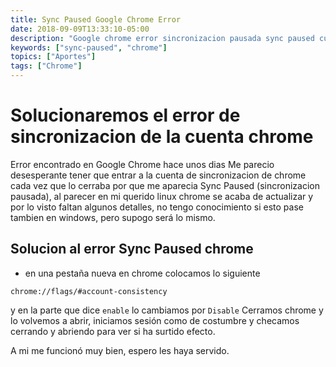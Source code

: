 ```yaml
---
title: Sync Paused Google Chrome Error
date: 2018-09-09T13:33:10-05:00
description: "Google chrome error sincronizacion pausada sync paused cuenta linux automaticamente al cerrarlo marca error"
keywords: ["sync-paused", "chrome"]
topics: ["Aportes"]
tags: ["Chrome"]
---
```

# Solucionaremos el error de sincronizacion de la cuenta chrome

Error encontrado en Google Chrome hace unos dias
Me parecio desesperante tener que entrar a la cuenta de sincronizacion de chrome cada vez que lo cerraba por que me aparecia Sync Paused (sincronizacion pausada), al parecer en mi querido linux chrome se acaba de actualizar y por lo visto faltan algunos detalles, no tengo conocimiento si esto pase tambien en windows, pero supogo será lo mismo.

## Solucion al error Sync Paused chrome

- en una pestaña nueva en chrome colocamos lo siguiente

`chrome://flags/#account-consistency`

y en la parte que dice `enable` lo cambiamos por `Disable`
Cerramos chrome y lo volvemos a abrir, iniciamos sesión como de costumbre y checamos cerrando y abriendo para ver si ha surtido efecto.

A mi me funcionó muy bien, espero les haya servido.